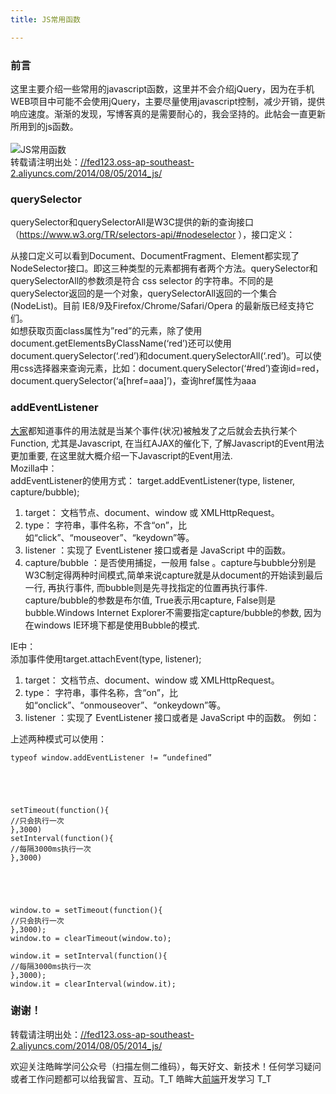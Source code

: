 ```yaml
---
title: JS常用函数

---
```

  


### [][1]前言

这里主要介绍一些常用的javascript函数，这里并不会介绍jQuery，因为在手机WEB项目中可能不会使用jQuery，主要尽量使用javascript控制，减少开销，提供响应速度。渐渐的发现，写博客真的是需要耐心的，我会坚持的。此帖会一直更新所用到的js函数。  
<a></a>  
![JS常用函数][2]  
转载请注明出处：<a href="//fed123.oss-ap-southeast-2.aliyuncs.com/2014/08/05/2014_js/" target="_blank" rel="external">//fed123.oss-ap-southeast-2.aliyuncs.com/2014/08/05/2014_js/</a>

### [][3]querySelector

querySelector和querySelectorAll是W3C提供的新的查询接口（<a href="https://www.w3.org/TR/selectors-api/#nodeselector" target="_blank" rel="external">https://www.w3.org/TR/selectors-api/#nodeselector</a> ），接口定义：

从接口定义可以看到Document、DocumentFragment、Element都实现了NodeSelector接口。即这三种类型的元素都拥有者两个方法。querySelector和querySelectorAll的参数须是符合 css selector 的字符串。不同的是querySelector返回的是一个对象，querySelectorAll返回的一个集合(NodeList)。目前 IE8/9及Firefox/Chrome/Safari/Opera 的最新版已经支持它们。  
如想获取页面class属性为”red”的元素，除了使用document.getElementsByClassName(‘red’)还可以使用document.querySelector(‘.red’)和document.querySelectorAll(‘.red’)。可以使用css选择器来查询元素，比如：document.querySelector(‘#red’)查询id=red，document.querySelector(‘a[href=aaa]’)，查询href属性为aaa

### [][4]addEventListener

[大家](https://www.w3cdoc.com)都知道事件的用法就是当某个事件(状况)被触发了之后就会去执行某个Function, 尤其是Javascript, 在当红AJAX的催化下, 了解Javascript的Event用法更加重要, 在这里就大概介绍一下Javascript的Event用法.  
Mozilla中：  
addEventListener的使用方式： target.addEventListener(type, listener, capture/bubble);

  1. target： 文档节点、document、window 或 XMLHttpRequest。
  2. type： 字符串，事件名称，不含“on”，比如“click”、“mouseover”、“keydown”等。
  3. listener ：实现了 EventListener 接口或者是 JavaScript 中的函数。
  4. capture/bubble ：是否使用捕捉，一般用 false 。capture与bubble分别是W3C制定得两种时间模式,简单来说capture就是从document的开始读到最后一行, 再执行事件, 而bubble则是先寻找指定的位置再执行事件.  
    capture/bubble的参数是布尔值, True表示用capture, False则是bubble.Windows Internet Explorer不需要指定capture/bubble的参数, 因为在windows IE环境下都是使用Bubble的模式.  

IE中：  
添加事件使用target.attachEvent(type, listener);

  1. target： 文档节点、document、window 或 XMLHttpRequest。
  2. type： 字符串，事件名称，含“on”，比如“onclick”、“onmouseover”、“onkeydown”等。
  3. listener ：实现了 EventListener 接口或者是 JavaScript 中的函数。 例如：  

上述两种模式可以使用：  

```
typeof window.addEventListener != “undefined”





setTimeout(function(){  
//只会执行一次  
},3000)  
setInterval(function(){  
//每隔3000ms执行一次  
},3000)





window.to = setTimeout(function(){  
//只会执行一次  
},3000);  
window.to = clearTimeout(window.to);

window.it = setInterval(function(){  
//每隔3000ms执行一次  
},3000);  
window.it = clearInterval(window.it);  
```

### [][5]谢谢！

转载请注明出处：<a href="//fed123.oss-ap-southeast-2.aliyuncs.com/2014/08/05/2014_js/" target="_blank" rel="external">//fed123.oss-ap-southeast-2.aliyuncs.com/2014/08/05/2014_js/</a>

欢迎关注皓眸学问公众号（扫描左侧二维码），每天好文、新技术！任何学习疑问或者工作问题都可以给我留言、互动。T\_T 皓眸大[前端](https://www.w3cdoc.com)开发学习 T\_T

 [1]: //fed123.oss-ap-southeast-2.aliyuncs.com/2014/08/05/2014_js/#前言 "前言"
 [2]: //fed123.oss-ap-southeast-2.aliyuncs.com/wp-content/uploads/2017/08/javascript.jpg
 [3]: //fed123.oss-ap-southeast-2.aliyuncs.com/2014/08/05/2014_js/#querySelector "querySelector"
 [4]: //fed123.oss-ap-southeast-2.aliyuncs.com/2014/08/05/2014_js/#addEventListener "addEventListener"
 [5]: //fed123.oss-ap-southeast-2.aliyuncs.com/2014/08/05/2014_js/#谢谢！ "谢谢！"
